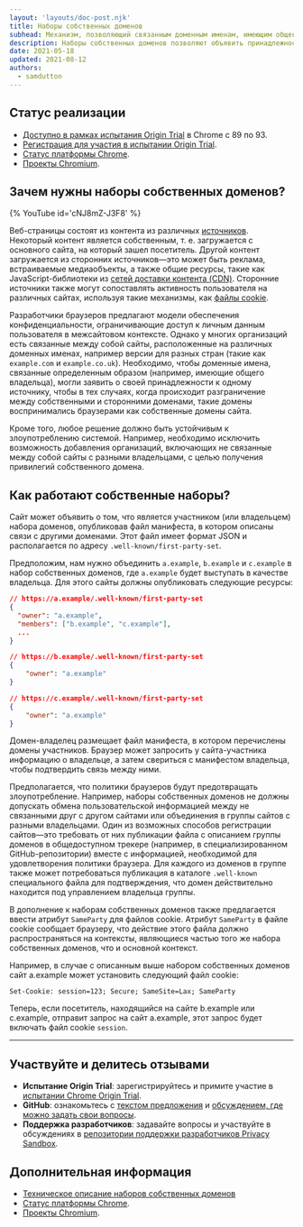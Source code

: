 ```yaml
---
layout: 'layouts/doc-post.njk'
title: Наборы собственных доменов
subhead: Механизм, позволяющий связанным доменным именам, имеющим общего владельца, объявлять принадлежность к одному и тому же источнику.
description: Наборы собственных доменов позволяют объявить принадлежность связанных доменных имен, имеющих общего владельца, к одному и тому же источнику.
date: 2021-05-18
updated: 2021-08-12
authors:
  - samdutton
---
```


<!--lint disable no-smart-quotes-->

## Статус реализации

- [Доступно в рамках испытания Origin Trial](https://web.dev/origin-trials/) в Chrome с 89 по 93.
- [Регистрация для участия в испытании Origin Trial](/origintrials/#/view_trial/988540118207823873).
- [Статус платформы Chrome](https://chromestatus.com/feature/5640066519007232).
- [Проекты Chromium](https://www.chromium.org/updates/first-party-sets).

## Зачем нужны наборы собственных доменов?

{% YouTube id='cNJ8mZ-J3F8' %}

Веб-страницы состоят из контента из различных [источников](/docs/privacy-sandbox/glossary#origin). Некоторый контент является собственным, т. е. загружается с основного сайта, на который зашел посетитель. Другой контент загружается из сторонних источников—это может быть реклама, встраиваемые медиаобъекты, а также общие ресурсы, такие как JavaScript-библиотеки из [сетей доставки контента (CDN)](https://www.cloudflare.com/en-gb/learning/cdn/what-is-a-cdn/). Сторонние источники также могут сопоставлять активность пользователя на различных сайтах, используя такие механизмы, как [файлы cookie](/docs/privacy-sandbox/glossary#origin).

Разработчики браузеров предлагают модели обеспечения конфиденциальности, ограничивающие доступ к личным данным пользователя в межсайтовом контексте. Однако у многих организаций есть связанные между собой сайты, расположенные на различных доменных именах, например версии для разных стран (такие как `example.com` и `example.co.uk`). Необходимо, чтобы доменные имена, связанные определенным образом (например, имеющие общего владельца), могли заявить о своей принадлежности к одному источнику, чтобы в тех случаях, когда происходит разграничение между собственными и сторонними доменами, такие домены воспринимались браузерами как собственные домены сайта.

Кроме того, любое решение должно быть устойчивым к злоупотреблению системой. Например, необходимо исключить возможность добавления организаций, включающих не связанные между собой сайты с разными владельцами, с целью получения привилегий собственного домена.

## Как работают собственные наборы?

Сайт может объявить о том, что является участником (или владельцем) набора доменов, опубликовав файл манифеста, в котором описаны связи с другими доменами. Этот файл имеет формат JSON и располагается по адресу `.well-known/first-party-set`.

Предположим, нам нужно объединить `a.example`, `b.example` и `c.example` в набор собственных доменов, где `a.example` будет выступать в качестве владельца. Для этого сайты должны опубликовать следующие ресурсы:

```json
// https://a.example/.well-known/first-party-set
{
  "owner": "a.example",
  "members": ["b.example", "c.example"],
  ...
}

// https://b.example/.well-known/first-party-set
{
	"owner": "a.example"
}

// https://c.example/.well-known/first-party-set
{
	"owner": "a.example"
}
```

Домен-владелец размещает файл манифеста, в котором перечислены домены участников. Браузер может запросить у сайта-участника информацию о владельце, а затем свериться с манифестом владельца, чтобы подтвердить связь между ними.

Предполагается, что политики браузеров будут предотвращать злоупотребление. Например, наборы собственных доменов не должны допускать обмена пользовательской информацией между не связанными друг с другом сайтами или объединения в группы сайтов с разными владельцами. Один из возможных способов регистрации сайтов—это требовать от них публикации файла с описанием группы доменов в общедоступном трекере (например, в специализированном GitHub-репозитории) вместе с информацией, необходимой для удовлетворения политики браузера. Для каждого из доменов в группе также может потребоваться публикация в каталоге `.well-known` специального файла для подтверждения, что домен действительно находится под управлением владельца группы.

В дополнение к наборам собственных доменов также предлагается ввести атрибут `SameParty` для файлов cookie. Атрибут `SameParty` в файле cookie сообщает браузеру, что действие этого файла должно распространяться на контексты, являющиеся частью того же набора собственных доменов, что и основной контекст.

Например, в случае с описанным выше набором собственных доменов сайт a.example может установить следующий файл cookie:

`Set-Cookie: session=123; Secure; SameSite=Lax; SameParty`

Теперь, если посетитель, находящийся на сайте b.example или c.example, отправит запрос на сайт a.example, этот запрос будет включать файл cookie `session`.

---

## Участвуйте и делитесь отзывами

- **Испытание Origin Trial**: зарегистрируйтесь и примите участие в [испытании Chrome Origin Trial](/origintrials/#/view_trial/988540118207823873).
- **GitHub**: ознакомьтесь с [текстом предложения](https://github.com/privacycg/first-party-sets) и [обсуждением, где можно задать свои вопросы](https://github.com/privacycg/first-party-sets/issues).
- **Поддержка разработчиков**: задавайте вопросы и участвуйте в обсуждениях в [репозитории поддержки разработчиков Privacy Sandbox](https://github.com/GoogleChromeLabs/privacy-sandbox-dev-support).

## Дополнительная информация

- [Техническое описание наборов собственных доменов](https://github.com/privacycg/first-party-sets)
- [Статус платформы Chrome](https://chromestatus.com/feature/5640066519007232).
- [Проекты Chromium](https://www.chromium.org/updates/first-party-sets).
